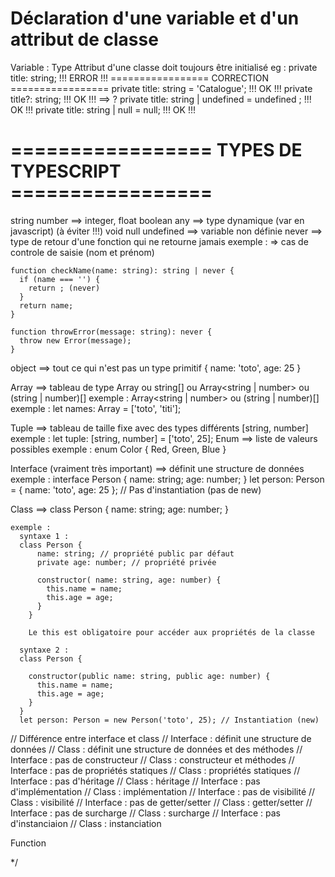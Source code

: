 # Déclaration d'une variable et d'un attribut de classe
  Variable : Type
  Attribut d'une classe doit toujours être initialisé
  eg : private title: string; !!! ERROR !!!
  ================= CORRECTION =================
  private title: string = 'Catalogue'; !!! OK !!!
  private title?: string; !!! OK !!! ==> ? private title: string | undefined = undefined ; !!! OK !!!
  private title: string | null = null; !!! OK !!!

# ================= TYPES DE TYPESCRIPT =================
  
  string
  number ==> integer, float
  boolean
  any ==> type dynamique (var en javascript) (à éviter !!!)
  void
  null 
  undefined  ==> variable non définie
  never ==> type de retour d'une fonction qui ne retourne jamais
    exemple :
    => cas de controle de saisie (nom et prénom)

    function checkName(name: string): string | never {
      if (name === '') {
        return ; (never)
      }
      return name;
    }
    
    function throwError(message: string): never {
      throw new Error(message);
    }

  object ==> tout ce qui n'est pas un type primitif { name: 'toto', age: 25 }

  Array ==> tableau de type Array<string> ou string[] ou Array<string | number> ou (string | number)[]
    exemple : Array<string | number> ou (string | number)[]
    exemple : let names: Array<string> = ['toto', 'titi'];

  Tuple ==> tableau de taille fixe avec des types différents [string, number]
    exemple : let tuple: [string, number] = ['toto', 25];
  Enum ==> liste de valeurs possibles
    exemple : enum Color { Red, Green, Blue }

  Interface (vraiment très important) ==> définit une structure de données
    exemple :
      interface Person {
        name: string;
        age: number;
      }
      let person: Person = { name: 'toto', age: 25 }; // Pas d'instantiation (pas de new)
  
  Class ==> class Person { name: string; age: number; }

    exemple :
      syntaxe 1 :
      class Person {
          name: string; // propriété public par défaut
          private age: number; // propriété privée

          constructor( name: string, age: number) {
            this.name = name;
            this.age = age;
          }
        }

        Le this est obligatoire pour accéder aux propriétés de la classe

      syntaxe 2 :
      class Person {

        constructor(public name: string, public age: number) {
          this.name = name;
          this.age = age;
        }
      }
      let person: Person = new Person('toto', 25); // Instantiation (new)

  // Différence entre interface et class
    // Interface : définit une structure de données
    // Class : définit une structure de données et des méthodes
    // Interface : pas de constructeur
    // Class : constructeur et méthodes
    // Interface : pas de propriétés statiques
    // Class : propriétés statiques
    // Interface : pas d'héritage
    // Class : héritage
    // Interface : pas d'implémentation
    // Class : implémentation
    // Interface : pas de visibilité
    // Class : visibilité
    // Interface : pas de getter/setter
    // Class : getter/setter
    // Interface : pas de surcharge
    // Class : surcharge
    // Interface : pas d'instanciaion
    // Class : instanciation

  Function


  */